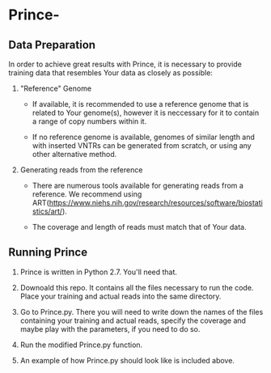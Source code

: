 # Prince-


## Data Preparation

In order to achieve great results with Prince, it is necessary to provide training data that resembles Your data as closely as possible:
1. "Reference" Genome

   - If available, it is recommended to use a reference genome that is related to Your genome(s), however it is neccessary for it to contain a range of copy numbers within it. 

   - If no reference genome is available, genomes of similar length and with inserted VNTRs can be generated from scratch, or using any other alternative method.

2. Generating reads from the reference

   - There are numerous tools available for generating reads from a reference. We recommend using ART(https://www.niehs.nih.gov/research/resources/software/biostatistics/art/).

   - The coverage and length of reads must match that of Your data.
   
   
 ## Running Prince
 
1. Prince is written in Python 2.7. You'll need that.

2. Downoald this repo. It contains all the files necessary to run the code. Place your training and actual reads into the same directory.

3. Go to Prince.py. There you will need to write down the names of the files containing your training and actual reads, specify the coverage and maybe play with the parameters, if you need to do so.

4. Run the modified Prince.py function.

5. An example of how Prince.py should look like is included above.
   
   





